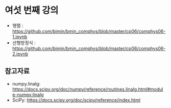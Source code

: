 # 여섯 번째 강의 

* 행렬 : https://github.com/bjmin/bmin_comphys/blob/master/cp06/comphys06-1.ipynb
* 선형방정식 : https://github.com/bjmin/bmin_comphys/blob/master/cp06/comphys06-2.ipynb

## 참고자료
* numpy.linalg: https://docs.scipy.org/doc/numpy/reference/routines.linalg.html#module-numpy.linalg
* SciPy: https://docs.scipy.org/doc/scipy/reference/index.html
